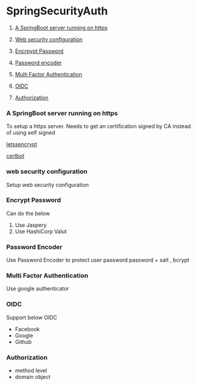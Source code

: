 # SpringSecurityAuth

1. [A SpringBoot server running on https](#A-SpringBoot-server-running-on-https)

2. [Web security configuration](#web-security-configuration)

3. [Encrpypt Password](#Encrypt-Password)

4. [Password encoder](#Password-Encoder)  
5. [Multi Factor Authentication](#Multi-Factor-Authentication)
7. [OIDC](#OIDC)
7. [Authorization](#Authorization)



### A SpringBoot server running on https

To setup a https server. Needs to get an certification signed by CA instead of using
self signed

[letssencrypt](https://letsencrypt.org/how-it-works/)

[certbot](https://github.com/certbot/certbot)


### web security configuration

Setup web security configuration

### Encrypt Password

Can do the below
1. Use Jaspery
2. Use HashiCorp Valut

### Password Encoder

Use Password Encoder to protect user password
password  + salt , bcrypt

### Multi Factor Authentication
Use google authenticator

### OIDC
Support below OIDC 
- Facebook
- Google
- Github


### Authorization

- method level
- domain object
